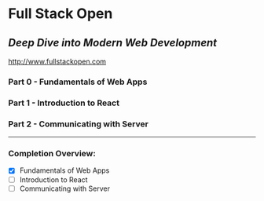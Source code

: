 # Full Stack Open

## _Deep Dive into Modern Web Development_

http://www.fullstackopen.com

### Part 0 - Fundamentals of Web Apps

### Part 1 - Introduction to React

### Part 2 - Communicating with Server

---

### Completion Overview:

- [x] Fundamentals of Web Apps
- [ ] Introduction to React
- [ ] Communicating with Server
